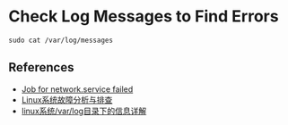 # Check Log Messages to Find Errors

`sudo cat /var/log/messages`

## References
* [Job for network.service failed](http://my.oschina.net/u/1169607/blog/345921)
* [Linux系统故障分析与排查](http://os.51cto.com/art/201405/438510.htm)
* [linux系统/var/log目录下的信息详解](http://blog.chinaunix.net/uid-26569496-id-3199434.html)
